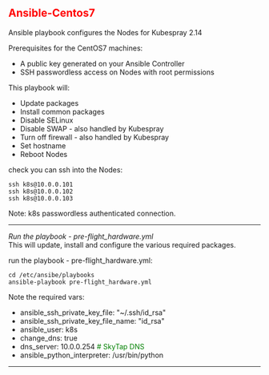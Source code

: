 ## <font color='red'>Ansible-Centos7</font>
Ansible playbook configures the Nodes for Kubespray 2.14

Prerequisites for the CentOS7 machines:
* A public key generated on your Ansible Controller
* SSH passwordless access on Nodes with root permissions

This playbook will:
* Update packages
* Install common packages
* Disable SELinux
* Disable SWAP - also handled by Kubespray
* Turn off firewall - also handled by Kubespray
* Set hostname
* Reboot Nodes

check you can ssh into the Nodes:
```
ssh k8s@10.0.0.101
ssh k8s@10.0.0.102
ssh k8s@10.0.0.103
```
Note: k8s passwordless authenticated connection.

---

<em>Run the playbook - pre-flight_hardware.yml</em>  
This will update, install and configure the various required packages.

run the playbook - pre-flight_hardware.yml: 
```
cd /etc/ansibe/playbooks
ansible-playbook pre-flight_hardware.yml
```
Note the required vars:  
- ansible_ssh_private_key_file: "~/.ssh/id_rsa"  
- ansible_ssh_private_key_file_name: "id_rsa"  
- ansible_user: k8s  
- change_dns: true  
- dns_server: 10.0.0.254  <font color='green'> # SkyTap DNS </font> 
- ansible_python_interpreter: /usr/bin/python  

---